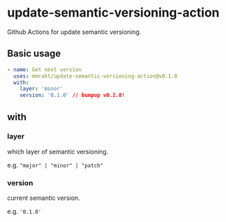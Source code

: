 # update-semantic-versioning-action

Github Actions for update semantic versioning.


## Basic usage

```yml
- name: Get next version
  uses: mmrakt/update-semantic-versioning-action@v0.1.0
  with:
    layer: 'minor'
    version: '0.1.0' // bumpup v0.2.0!
```

## with

### layer

which layer of semantic versioning.

e.g. `"major" | "minor" | "patch"`

### version

current semantic version.

e.g. `'0.1.0'`
